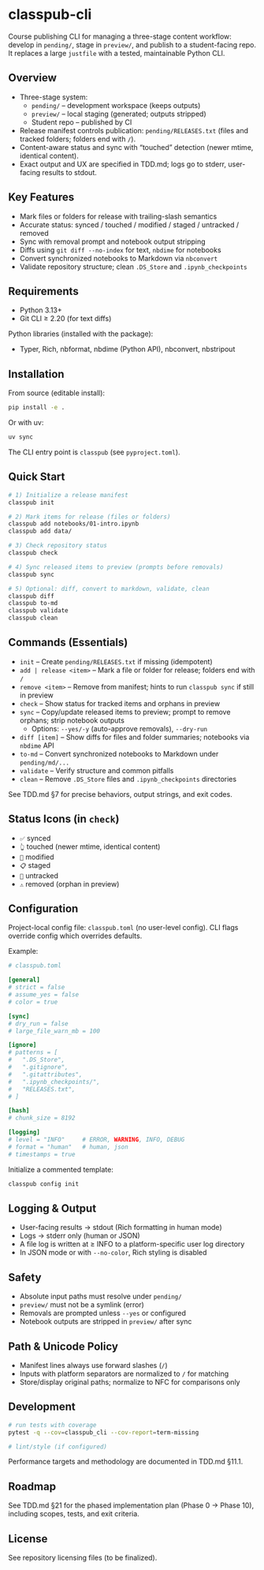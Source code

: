 # classpub-cli

Course publishing CLI for managing a three-stage content workflow: develop in `pending/`, stage in `preview/`, and publish to a student-facing repo. It replaces a large `justfile` with a tested, maintainable Python CLI.

## Overview

- Three-stage system:
  - `pending/` – development workspace (keeps outputs)
  - `preview/` – local staging (generated; outputs stripped)
  - Student repo – published by CI
- Release manifest controls publication: `pending/RELEASES.txt` (files and tracked folders; folders end with `/`).
- Content-aware status and sync with “touched” detection (newer mtime, identical content).
- Exact output and UX are specified in TDD.md; logs go to stderr, user-facing results to stdout.

## Key Features

- Mark files or folders for release with trailing-slash semantics
- Accurate status: synced / touched / modified / staged / untracked / removed
- Sync with removal prompt and notebook output stripping
- Diffs using `git diff --no-index` for text, `nbdime` for notebooks
- Convert synchronized notebooks to Markdown via `nbconvert`
- Validate repository structure; clean `.DS_Store` and `.ipynb_checkpoints`

## Requirements

- Python 3.13+
- Git CLI ≥ 2.20 (for text diffs)

Python libraries (installed with the package):
- Typer, Rich, nbformat, nbdime (Python API), nbconvert, nbstripout

## Installation

From source (editable install):
```bash
pip install -e .
```

Or with uv:
```bash
uv sync
```

The CLI entry point is `classpub` (see `pyproject.toml`).

## Quick Start

```bash
# 1) Initialize a release manifest
classpub init

# 2) Mark items for release (files or folders)
classpub add notebooks/01-intro.ipynb
classpub add data/

# 3) Check repository status
classpub check

# 4) Sync released items to preview (prompts before removals)
classpub sync

# 5) Optional: diff, convert to markdown, validate, clean
classpub diff
classpub to-md
classpub validate
classpub clean
```

## Commands (Essentials)

- `init` – Create `pending/RELEASES.txt` if missing (idempotent)
- `add | release <item>` – Mark a file or folder for release; folders end with `/`
- `remove <item>` – Remove from manifest; hints to run `classpub sync` if still in preview
- `check` – Show status for tracked items and orphans in preview
- `sync` – Copy/update released items to preview; prompt to remove orphans; strip notebook outputs
  - Options: `--yes/-y` (auto-approve removals), `--dry-run`
- `diff [item]` – Show diffs for files and folder summaries; notebooks via `nbdime` API
- `to-md` – Convert synchronized notebooks to Markdown under `pending/md/...`
- `validate` – Verify structure and common pitfalls
- `clean` – Remove `.DS_Store` files and `.ipynb_checkpoints` directories

See TDD.md §7 for precise behaviors, output strings, and exit codes.

## Status Icons (in `check`)

- `✅` synced
- `👆` touched (newer mtime, identical content)
- `🔄` modified
- `📋` staged
- `📄` untracked
- `⚠️` removed (orphan in preview)

## Configuration

Project-local config file: `classpub.toml` (no user-level config). CLI flags override config which overrides defaults.

Example:
```toml
# classpub.toml

[general]
# strict = false
# assume_yes = false
# color = true

[sync]
# dry_run = false
# large_file_warn_mb = 100

[ignore]
# patterns = [
#   ".DS_Store",
#   ".gitignore",
#   ".gitattributes",
#   ".ipynb_checkpoints/",
#   "RELEASES.txt",
# ]

[hash]
# chunk_size = 8192

[logging]
# level = "INFO"     # ERROR, WARNING, INFO, DEBUG
# format = "human"   # human, json
# timestamps = true
```

Initialize a commented template:
```bash
classpub config init
```

## Logging & Output

- User-facing results → stdout (Rich formatting in human mode)
- Logs → stderr only (human or JSON)
- A file log is written at ≥ INFO to a platform-specific user log directory
- In JSON mode or with `--no-color`, Rich styling is disabled

## Safety

- Absolute input paths must resolve under `pending/`
- `preview/` must not be a symlink (error)
- Removals are prompted unless `--yes` or configured
- Notebook outputs are stripped in `preview/` after sync

## Path & Unicode Policy

- Manifest lines always use forward slashes (`/`)
- Inputs with platform separators are normalized to `/` for matching
- Store/display original paths; normalize to NFC for comparisons only

## Development

```bash
# run tests with coverage
pytest -q --cov=classpub_cli --cov-report=term-missing

# lint/style (if configured)
```

Performance targets and methodology are documented in TDD.md §11.1.

## Roadmap

See TDD.md §21 for the phased implementation plan (Phase 0 → Phase 10), including scopes, tests, and exit criteria.

## License

See repository licensing files (to be finalized).


